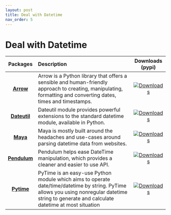 ```yaml
---
layout: post
title: Deal with Datetime
nav_order: 5
---
```

# Deal with Datetime


|    Packages    | Description                                                                                                                                                                                                                                                                                                                                  |                                      Downloads (pypi)                                       |
|:--------------:|:---------------------------------------------------------------------------------------------------------------------------------------------------------------------------------------------------------------------------------------------------------------------------------------------------------------------------------------------|:-------------------------------------------------------------------------------------------:|
|  **[Arrow]**   | Arrow is a Python library that offers a sensible and human-friendly approach to creating, manipulating, formatting and converting dates, times and timestamps.                                                                                                                                                                               |    [![Downloads](https://static.pepy.tech/badge/arrow)](https://pepy.tech/project/arrow)    |
| **[Dateutil]** | Dateutil module provides powerful extensions to the standard datetime module, available in Python.                                                                                                                                                                                                                                           | [![Downloads](https://static.pepy.tech/badge/deepecho)](https://pepy.tech/project/deepecho) |
|   **[Maya]**   | Maya is mostly built around the headaches and use-cases around parsing datetime data from websites.                                                                                                                                                                                                                                          |     [![Downloads](https://static.pepy.tech/badge/maya)](https://pepy.tech/project/maya)     |
| **[Pendulum]** | Pendulum helps ease DateTime manipulation, which provides a cleaner and easier to use API.                                                                                                                                                                                                                                                   | [![Downloads](https://static.pepy.tech/badge/pendulum)](https://pepy.tech/project/pendulum) | 
|  **[Pytime]**  | PyTime is an easy-use Python module which aims to operate date/time/datetime by string. PyTime allows you using nonregular datetime string to generate and calculate datetime at most situation                                                                                                                                              |   [![Downloads](https://static.pepy.tech/badge/pytime)](https://pepy.tech/project/pytime)   |
      


[Arrow]: https://github.com/arrow-py/arrow
[Dateutil]: https://github.com/dateutil/dateutil
[Maya]: https://github.com/timofurrer/maya
[Pendulum]: https://github.com/sdispater/pendulum
[Pytime]: https://github.com/shinux/PyTime




